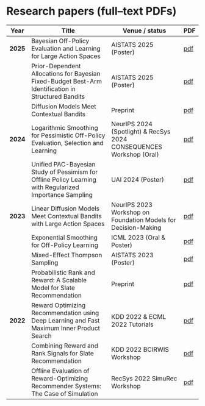 # Research papers (full–text PDFs)

| Year | Title | Venue / status | PDF |
|------|-------|----------------|-----|
| **2025** | Bayesian Off-Policy Evaluation and Learning for Large Action Spaces | AISTATS 2025 (Poster) | [pdf](papers/2025_structured_dm.pdf) |
|  | Prior-Dependent Allocations for Bayesian Fixed-Budget Best-Arm Identification in Structured Bandits | AISTATS 2025 (Poster) | [pdf](papers/2025_bayes_bai.pdf) |
|  | Diffusion Models Meet Contextual Bandits | Preprint | [pdf](papers/2025_diffusion_ts.pdf) |
| **2024** | Logarithmic Smoothing for Pessimistic Off-Policy Evaluation, Selection and Learning | NeurIPS 2024 (Spotlight) & RecSys 2024 CONSEQUENCES Workshop (Oral) | [pdf](papers/2024_logarithmic_smoothing.pdf) |
|  | Unified PAC-Bayesian Study of Pessimism for Offline Policy Learning with Regularized Importance Sampling | UAI 2024 (Poster) | [pdf](papers/2024_unified_opl.pdf) |
| **2023** | Linear Diffusion Models Meet Contextual Bandits with Large Action Spaces | NeurIPS 2023 Workshop on Foundation Models for Decision-Making | [pdf](papers/2023_linear_diffusion_ts.pdf) |
|  | Exponential Smoothing for Off-Policy Learning | ICML 2023 (Oral & Poster) | [pdf](papers/2023_exponential_smoothing.pdf) |
|  | Mixed-Effect Thompson Sampling | AISTATS 2023 (Poster) | [pdf](papers/2023_mixed_effect.pdf) |
|  | Probabilistic Rank and Reward: A Scalable Model for Slate Recommendation | Preprint | [pdf](papers/2023_prr.pdf) |
| **2022** | Reward Optimizing Recommendation using Deep Learning and Fast Maximum Inner Product Search | KDD 2022 & ECML 2022 Tutorials | [pdf](papers/2022_reco_tutorial.pdf) |
|  | Combining Reward and Rank Signals for Slate Recommendation |  KDD 2022 BCIRWIS Workshop | [pdf](papers/2022_prr.pdf) |
|  | Offline Evaluation of Reward-Optimizing Recommender Systems: The Case of Simulation | RecSys 2022 SimuRec Workshop | [pdf](papers/2022_offline_reco_eval.pdf) |
